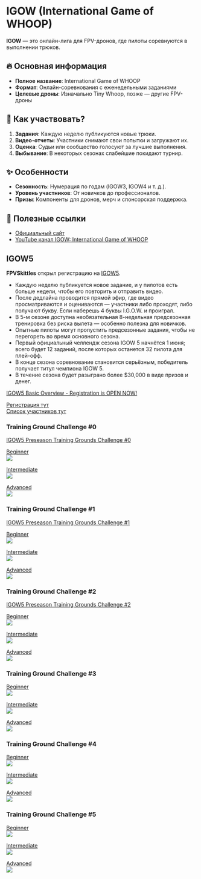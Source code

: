 # IGOW (International Game of WHOOP)  

**IGOW** — это онлайн-лига для FPV-дронов, где пилоты соревнуются в выполнении трюков.  

## 🔥 Основная информация  
- **Полное название**: International Game of WHOOP  
- **Формат**: Онлайн-соревнования с еженедельными заданиями  
- **Целевые дроны**: Изначально Tiny Whoop, позже — другие FPV-дроны  

## 🎯 Как участвовать?  
1. **Задания**: Каждую неделю публикуются новые трюки.  
2. **Видео-отчеты**: Участники снимают свои попытки и загружают их.  
3. **Оценка**: Судьи или сообщество голосуют за лучшие выполнения.  
4. **Выбывание**: В некоторых сезонах слабейшие покидают турнир.  

## ✨ Особенности  
- **Сезонность**: Нумерация по годам (IGOW3, IGOW4 и т. д.).  
- **Уровень участников**: От новичков до профессионалов.  
- **Призы**: Компоненты для дронов, мерч и спонсорская поддержка.  

## 🔗 Полезные ссылки  
- [Официальный сайт](https://www.internationalgameofwhoop.com/)
- [YouTube канал IGOW: International Game of WHOOP](https://www.youtube.com/@FPVSkittles/)

## IGOW5
**FPVSkittles** открыл регистрацию на [IGOW5](https://www.internationalgameofwhoop.com/).  
- Каждую неделю публикуется новое задание, и у пилотов есть больше недели, чтобы его повторить и отправить видео.  
- После дедлайна проводится прямой эфир, где видео просматриваются и оцениваются — участники либо проходят, либо получают букву. Если наберешь 4 буквы I.G.O.W. и проиграл.  
- В 5-м сезоне доступна необязательная 8-недельная предсезонная тренировка без риска вылета — особенно полезна для новичков.  
- Опытные пилоты могут пропустить предсезонные задания, чтобы не перегореть во время основного сезона.  
- Первый официальный челлендж сезона IGOW 5 начнётся 1 июня; всего будет 12 заданий, после которых останется 32 пилота для плей-офф.  
- В конце сезона соревнование становится серьёзным, победитель получает титул чемпиона IGOW 5.  
- В течение сезона будет разыграно более $30,000 в виде призов и денег.   

[IGOW5 Basic Overview - Registration is OPEN NOW!](https://www.youtube.com/watch?v=rxAz9S6DrBY)

[Регистрация тут](https://docs.google.com/forms/d/e/1FAIpQLSdYRaHYyD5K8a4agzNA4DkbpwWwu-vnOILIGNzA_ekEvV13Ug/viewform)  
[Список участников тут](https://bit.ly/IGOW5Players)

### Training Ground Challenge #0
[IGOW5 Preseason Training Grounds Challenge #0](https://www.youtube.com/watch?v=WkIlK5aMJpU)  

[Beginner](https://www.youtube.com/shorts/xKC_Qjs3fKg)  
![](IGOW5_TG0_b.png)

[Intermediate](https://www.youtube.com/shorts/sg_jjx3Jblw)  
![](IGOW5_TG0_i.png)

[Advanced](https://www.youtube.com/shorts/Mf7GHdbpOiQ)  
![](IGOW5_TG0_a.png)

### Training Ground Challenge #1
[IGOW5 Preseason Training Grounds Challenge #1](https://www.youtube.com/watch?v=6QYzsyfZjNM)  

[Beginner](https://www.youtube.com/shorts/jQUpjdQxzNM)  
![](IGOW5_TG1_b.png)

[Intermediate](https://www.youtube.com/shorts/Aq9FV3X-4-0)  
![](IGOW5_TG1_i.png)

[Advanced](https://www.youtube.com/shorts/eW1aKY9XZI4)  
![](IGOW5_TG1_a.png)

### Training Ground Challenge #2
[IGOW5 Preseason Training Grounds Challenge #2](https://www.youtube.com/watch?v=1_BIrUA2g1c)  

[Beginner](https://www.youtube.com/shorts/eJdQvWuXHcE)  
![](IGOW5_TG2_b.png)

[Intermediate](https://www.youtube.com/shorts/FlCkrsTnLbY)  
![](IGOW5_TG2_i.png)

[Advanced](https://www.youtube.com/shorts/dEKlGknFd44)  
![](IGOW5_TG2_a.png)

### Training Ground Challenge #3
[Beginner](https://www.youtube.com/shorts/aqc03ejHS34)  
![](IGOW5_TG3_b.png)

[Intermediate](https://www.youtube.com/shorts/B3BJ_tAECZ4)  
![](IGOW5_TG3_i.png)

[Advanced](https://www.youtube.com/shorts/VwyVdXg7XJE)  
![](IGOW5_TG3_a.png)

### Training Ground Challenge #4
[Beginner](https://www.youtube.com/shorts/7FkKd9QnmpE)  
![](IGOW5_TG4_b.png)

[Intermediate](https://www.youtube.com/shorts/3mhypVmMCcg)  
![](IGOW5_TG4_i.png)

[Advanced](https://www.youtube.com/shorts/PZnyjs0xyFA)  
![](IGOW5_TG4_a.png)

### Training Ground Challenge #5
[Beginner](https://www.youtube.com/shorts/AgZGN-JXcAk)  
![](IGOW5_TG5_b.png)

[Intermediate](https://www.youtube.com/shorts/BkaIfOcX3c8)  
![](IGOW5_TG5_i.png)

[Advanced](https://www.youtube.com/shorts/LrKNQR1SRUo)  
![](IGOW5_TG5_a.png)

